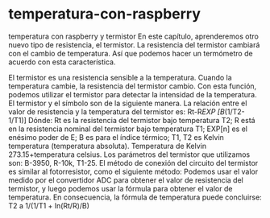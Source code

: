 # temperatura-con-raspberry
temperatura con raspberry y termistor
En este capítulo, aprenderemos otro nuevo tipo de resistencia, el termistor.
La resistencia del termistor cambiará con el cambio de temperatura. Así que podemos hacer un termómetro
de acuerdo con esta característica.


El termistor es una resistencia sensible a la temperatura. Cuando la temperatura cambie, la resistencia del termistor
cambio. Con esta función, podemos utilizar el termistor para detectar la intensidad de la temperatura. El termistor y el símbolo son
de la siguiente manera.
La relación entre el valor de resistencia y la temperatura del termistor es:
Rt-R*EXP [B*(1/T2-1/T1)]
Dónde:
Rt es la resistencia del termistor bajo temperatura T2;
R está en la resistencia nominal del termistor bajo temperatura T1;
EXP[n] es el enésimo poder de E;
B es para el índice térmico;
T1, T2 es Kelvin temperatura (temperatura absoluta). Temperatura de Kelvin 273.15+temperatura celsius.
Los parámetros del termistor que utilizamos son: B-3950, R-10k, T1-25.
El método de conexión del circuito del termistor es similar al fotorresistor, como el siguiente método:
Podemos usar el valor medido por el convertidor ADC para obtener el valor de resistencia del termistor, y luego podemos usar
la fórmula para obtener el valor de temperatura.
En consecuencia, la fórmula de temperatura puede concluirse:
T2 a 1/(1/T1 + ln(Rt/R)/B)
